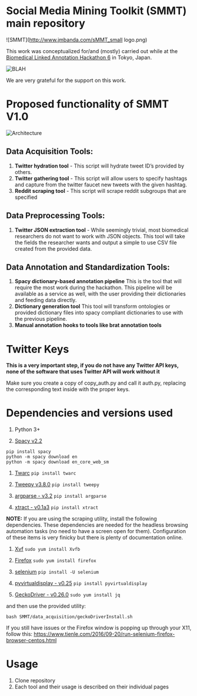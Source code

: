 # Social Media Mining Toolkit (SMMT) main repository

![SMMT](http://www.jmbanda.com/sMMT_small logo.png)

This work was conceptualized for/and (mostly) carried out while at the [Biomedical Linked Annotation Hackathon 6](http://blah6.linkedannotation.org/) in Tokyo, Japan.

![BLAH](http://www.jmbanda.com/blah6.png)

We are very grateful for the support on this work.

# Proposed functionality of SMMT V1.0

![Architecture](http://www.jmbanda.com/SMMT-v1.png)

## Data Acquisition Tools:
1. **Twitter hydration tool** - This script will hydrate tweet ID’s provided by others. 
1. **Twitter gathering tool** - This script will allow users to specify hashtags and capture from the twitter faucet new tweets with the given hashtag.
1. **Reddit scraping tool** - This script will scrape reddit subgroups that are specified


## Data Preprocessing Tools: 
1. **Twitter JSON extraction tool** - While seemingly trivial, most biomedical researchers do not want to work with JSON objects. This tool will take the fields the researcher wants and output a simple to use CSV file created from the provided data. 

## Data Annotation and Standardization Tools: 
1. **Spacy dictionary-based annotation pipeline** This is the tool that will require the most work during the hackathon. This pipeline will be available as a service as well, with the user providing their dictionaries and feeding data directly.  
1. **Dictionary generation tool** This tool will transform ontologies or provided dictionary files into spacy compliant dictionaries to use with the previous pipeline.
1. **Manual annotation hooks to tools like brat annotation tools** 

# Twitter Keys
**This is a very important step, if you do not have any Twitter API keys, none of the software that uses Twitter API will work without it**

Make sure you create a copy of copy_auth.py and call it auth.py, replacing the corresponding text inside with the proper keys.

# Dependencies and versions used

1. Python 3+

1. [Spacy v2.2](https://spacy.io/usage)
``` 
pip install spacy 
python -m spacy download en
python -m spacy download en_core_web_sm
```
1. [Twarc](https://github.com/DocNow/twarc)
` pip install twarc `

1. [Tweepy v3.8.0](http://docs.tweepy.org/en/latest/)
` pip install tweepy `

1. [argparse - v3.2](https://docs.python.org/3/library/argparse.html)
` pip install argparse `

1. [xtract - v0.1a3](https://pypi.org/project/xtract/)
` pip install xtract `

**NOTE:** If you are using the scraping utility, install the following dependencies. These dependencies are needed for the headless browsing automation tasks (no need to have a screen open for them). Configuration of these items is very finicky but there is plenty of documentation online.

1. [Xvf](https://linux.die.net/man/1/xvfb)
` sudo yum install Xvfb `

1. [Firefox](https://www.mozilla.org/en-US/firefox/linux/)
` sudo yum install firefox `

1. [selenium](https://selenium.dev/)
` pip install -U selenium `

1. [pyvirtualdisplay - v0.25](https://pypi.org/project/PyVirtualDisplay/)
` pip install pyvirtualdisplay `

1. [GeckoDriver - v0.26.0](https://github.com/mozilla/geckodriver/releases)
` sudo yum install jq `

and then use the provided utility:

` bash SMMT/data_acquisition/geckoDriverInstall.sh `

If you still have issues or the Firefox window is popping up through your X11, follow this:
https://www.tienle.com/2016/09-20/run-selenium-firefox-browser-centos.html

# Usage

1. Clone repository
1. Each tool and their usage is described on their individual pages 
